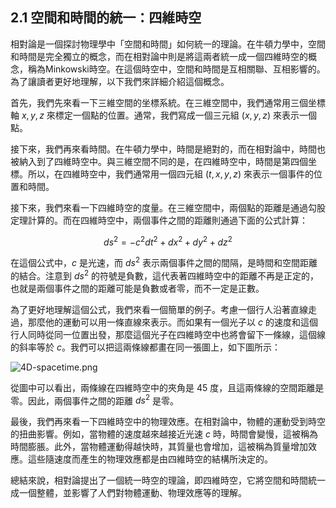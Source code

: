 ## 2.1 空間和時間的統一：四維時空

相對論是一個探討物理學中「空間和時間」如何統一的理論。在牛頓力學中，空間和時間是完全獨立的概念，而在相對論中則是將這兩者統一成一個四維時空的概念，稱為Minkowski時空。在這個時空中，空間和時間是互相關聯、互相影響的。為了讓讀者更好地理解，以下我們來詳細介紹這個概念。

首先，我們先來看一下三維空間的坐標系統。在三維空間中，我們通常用三個坐標軸 $x, y, z$ 來標定一個點的位置。通常，我們寫成一個三元組 $(x, y, z)$ 來表示一個點。

接下來，我們再來看時間。在牛頓力學中，時間是絕對的，而在相對論中，時間也被納入到了四維時空中。與三維空間不同的是，在四維時空中，時間是第四個坐標。所以，在四維時空中，我們通常用一個四元組 $(t,x,y,z)$ 來表示一個事件的位置和時間。

接下來，我們來看一下四維時空的度量。在三維空間中，兩個點的距離是通過勾股定理計算的。而在四維時空中，兩個事件之間的距離則通過下面的公式計算：

$$ds^{2}=-c^{2}dt^{2}+dx^{2}+dy^{2}+dz^{2}$$

在這個公式中，$c$ 是光速，而 $ds^{2}$ 表示兩個事件之間的間隔，是時間和空間距離的結合。注意到 $ds^{2}$ 的符號是負數，這代表著四維時空中的距離不再是正定的，也就是兩個事件之間的距離可能是負數或者零，而不一定是正數。

為了更好地理解這個公式，我們來看一個簡單的例子。考慮一個行人沿著直線走過，那麼他的運動可以用一條直線來表示。而如果有一個光子以 $c$ 的速度和這個行人同時從同一位置出發，那麼這個光子在四維時空中也將會留下一條線，這個線的斜率等於 $c$。我們可以把這兩條線都畫在同一張圖上，如下圖所示：

![4D-spacetime.png](https://i.imgur.com/KX1Admb.png)

從圖中可以看出，兩條線在四維時空中的夾角是 45 度，且這兩條線的空間距離是零。因此，兩個事件之間的距離 $ds^{2}$ 是零。

最後，我們再來看一下四維時空中的物理效應。在相對論中，物體的運動受到時空的扭曲影響。例如，當物體的速度越來越接近光速 $c$ 時，時間會變慢，這被稱為時間膨脹。此外，當物體運動得越快時，其質量也會增加，這被稱為質量增加效應。這些隨速度而產生的物理效應都是由四維時空的結構所決定的。

總結來說，相對論提出了一個統一時空的理論，即四維時空，它將空間和時間統一成一個整體，並影響了人們對物體運動、物理效應等的理解。